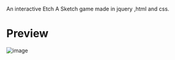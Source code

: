 An interactive Etch A Sketch game made in jquery ,html and css.  

# Preview 
![image](https://github.com/roccocalo/Etch-a-sketch/assets/126692691/ce56d20f-35fd-4948-b9f9-3e7d912e4c97)

